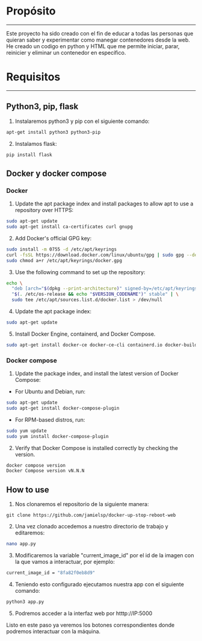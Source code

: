 # Propósito

------------------------
Este proyecto ha sido creado con el fin de educar a todas las personas que quieran saber y experimentar como manegar contenedores desde la web. He creado un codigo en python y HTML que me permite iniciar, parar, reinicier y eliminar un contenedor en específico. 

# Requisitos
--------------------------

## Python3, pip, flask
1. Instalaremos python3 y pip con el siguiente comando:
```bash
apt-get install python3 python3-pip
```
2. Instalamos flask:
```bash
pip install flask
```

## Docker y docker compose 
### Docker
1. Update the apt package index and install packages to allow apt to use a repository over HTTPS:
```bash
sudo apt-get update
sudo apt-get install ca-certificates curl gnupg
```

2. Add Docker's official GPG key:
```bash
sudo install -m 0755 -d /etc/apt/keyrings
curl -fsSL https://download.docker.com/linux/ubuntu/gpg | sudo gpg --dearmor -o /etc/apt/keyrings/docker.gpg
sudo chmod a+r /etc/apt/keyrings/docker.gpg
```

3. Use the following command to set up the repository:
```bash
echo \
  "deb [arch="$(dpkg --print-architecture)" signed-by=/etc/apt/keyrings/docker.gpg] https://download.docker.com/linux/ubuntu \
  "$(. /etc/os-release && echo "$VERSION_CODENAME")" stable" | \
  sudo tee /etc/apt/sources.list.d/docker.list > /dev/null
```

4. Update the apt package index:
```bash
sudo apt-get update
```

5. Install Docker Engine, containerd, and Docker Compose.
```bash
sudo apt-get install docker-ce docker-ce-cli containerd.io docker-buildx-plugin docker-compose-plugin
```
### Docker compose
1. Update the package index, and install the latest version of Docker Compose:
 - For Ubuntu and Debian, run:
```bash
sudo apt-get update
sudo apt-get install docker-compose-plugin
```
- For RPM-based distros, run:
```bash
sudo yum update
sudo yum install docker-compose-plugin
```

2. Verify that Docker Compose is installed correctly by checking the version.
```bash
docker compose version
Docker Compose version vN.N.N
```



## How to use

1. Nos clonaremos el repositorio de la siguiente manera: 

```bas
git clone https://github.com/jamielsp/docker-up-stop-reboot-web
```

2. Una vez clonado accedemos a nuestro directorio de trabajo y editaremos:

```bash
nano app.py
```

3. Modificaremos la variable "current_image_id" por el id de la imagen con la que vamos a interactuar, por ejemplo:

```bash
current_image_id = "8fa82f0eb8d9"
```

4. Teniendo esto configurado ejecutamos nuestra app con el siguiente comando:

```bash
python3 app.py
```

5. Podremos acceder a la interfaz web por htttp://IP:5000

Listo en este paso ya veremos los botones correspondientes donde podremos interactuar con la máquina.
